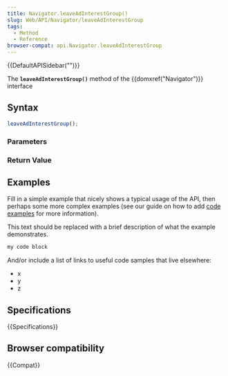 ```yaml
---
title: Navigator.leaveAdInterestGroup()
slug: Web/API/Navigator/leaveAdInterestGroup
tags:
  - Method
  - Reference
browser-compat: api.Navigator.leaveAdInterestGroup
---
```

{{DefaultAPISidebar("")}}

The **`leaveAdInterestGroup()`** method of the {{domxref("Navigator")}} interface 

## Syntax

```js
leaveAdInterestGroup();
```

### Parameters



### Return Value



## Examples

Fill in a simple example that nicely shows a typical usage of the API, then perhaps some more complex examples (see our guide on how to add [code examples](/en-US/docs/MDN/Contribute/Structures/Code_examples) for more information).

This text should be replaced with a brief description of what the example demonstrates.

```js
my code block
```

And/or include a list of links to useful code samples that live elsewhere:

*   x
*   y
*   z

## Specifications

{{Specifications}}

## Browser compatibility

{{Compat}}

